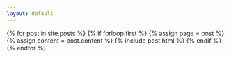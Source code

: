 ```yaml
---
layout: default
---
```


{% for post in site.posts %}
{% if forloop.first %}
{% assign page = post %}
{% assign content = post.content %}
{% include post.html %}
{% endif %}
{% endfor %}

<!---
### Posts
{% for post in site.posts %}
{{ post.date | date: "%Y-%m-%d" }} - [{{ post.title }}]({{ post.url | prepend: site.baseurl }})
{% endfor %}
-->
